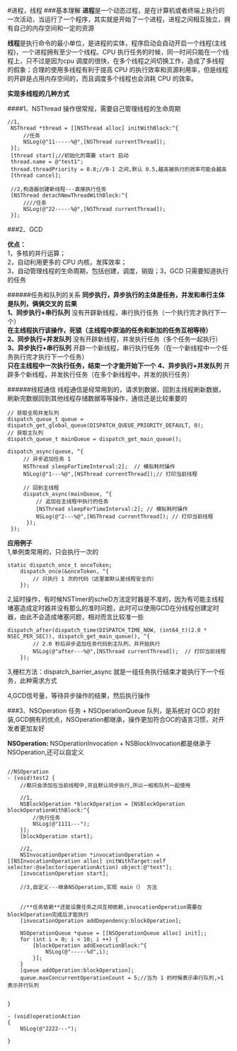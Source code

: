 #进程，线程
###基本理解
**进程**是一个动态过程，是在计算机或者终端上执行的一次活动，当运行了一个程序，其实就是开始了一个进程，进程之间相互独立，拥有自己的内存空间和一定的资源

**线程**是执行命令的最小单位，是进程的实体，程序启动会自动开启一个线程(主线程)，一个进程拥有至少一个线程。CPU 执行任务的时候，同一时间只能在一个线程上，只不过是因为cpu 调度的很快，在多个线程之间切换工作，造成了多线程的假象；合理的使用多线程有利于提高 CPU 的执行效率和资源利用率，但是线程的开辟是占用内存空间的，而且调度多个线程也会消耗 CPU 的效率。

**实现多线程的几种方式**

####1、NSThread   操作很常规，需要自己管理线程的生命周期
   
   ```
   //1,
    NSThread *thread = [[NSThread alloc] initWithBlock:^{
        //任务
        NSLog(@"11-----%@",[NSThread currentThread]);
    }];
    [thread start];//初始化的需要 start 启动
    thread.name = @"test1";
    thread.threadPriority = 0.8;//0-1 之间,默认 0.5,越高被执行的效率可能会越高
    [thread cancel];
    
    //2,构造器创建新线程---直接执行任务
    [NSThread detachNewThreadWithBlock:^{
        ////任务
        NSLog(@"22-----%@",[NSThread currentThread]);
    }];
   
   ```

###2、GCD

**优点：**<br>1，多核的并行运算；<br>2，自动利用更多的 CPU 内核，发挥效率；<br>3，自动管理线程的生命周期，包括创建，调度，销毁；3，GCD 只需要知道执行的任务

######任务和队列的关系
**同步执行，异步执行的主体是任务，并发和串行主体是队列，俩俩交叉的 后果**<br>
**1、同步执行+串行队列** 没有开辟新线程，串行执行任务（一个执行完才执行下一个）<br>
  **在主线程执行该操作，死锁（主线程中原油的任务和新加的任务互相等待）**<br>
**2、同步执行+并发队列** 没有开辟新线程，并发执行任务（多个任务一起执行）<br>
**3、异步执行+串行队列** 开辟一个新线程，串行执行任务（在一个新线程中一个任务执行完才执行下一个任务）<br>
**只在主线程中一次执行任务，结束一个才能开始下一个**
**4、异步执行+并发队列** 开辟多个新线程，并发执行任务（在多个新线程中，并发的执行任务）<br>

######线程通信
线程通信是经常用到的，请求到数据，回到主线程刷新数据，刷新完数据回到其他线程存储数据等等操作，通信还是比较重要的

```
// 获取全局并发队列
dispatch_queue_t queue = dispatch_get_global_queue(DISPATCH_QUEUE_PRIORITY_DEFAULT, 0);
// 获取主队列
dispatch_queue_t mainQueue = dispatch_get_main_queue();
    
dispatch_async(queue, ^{
     // 异步追加任务 1
     NSThread sleepForTimeInterval:2];  // 模拟耗时操作
     NSLog(@"1---%@",[NSThread currentThread]);// 打印当前线程
        
     // 回到主线程
     dispatch_async(mainQueue, ^{
         // 追加在主线程中执行的任务
         [NSThread sleepForTimeInterval:2]; // 模拟耗时操作
         NSLog(@"2---%@",[NSThread currentThread]); // 打印当前线程
      });
 });

```

**应用例子**<br>
1,单例类常用的，只会执行一次的

```
static dispatch_once_t onceToken;
    dispatch_once(&onceToken, ^{
        // 只执行 1 次的代码（这里面默认是线程安全的）
    });

```
2,延时操作，有时候NSTimer的scheD方法定时器是不准的，因为有可能主线程堵塞造成定时器并没有那么的准时问题，此时可以使用GCD在分线程创建定时器，由此不会造成堵塞问题，相对而言比较准一些

```
dispatch_after(dispatch_time(DISPATCH_TIME_NOW, (int64_t)(2.0 * NSEC_PER_SEC)), dispatch_get_main_queue(), ^{
        // 2.0 秒后异步追加任务代码到主队列，并开始执行
        NSLog(@"after---%@",[NSThread currentThread]);  // 打印当前线程
    });

```

3,栅栏方法：dispatch_barrier_async 就是一组任务执行结束才能执行下一个任务，此种需求方式


4,GCD信号量，等待异步操作的结果，然后执行操作










###3、NSOperation 任务 + NSOperationQueue 队列，是系统对 GCD 的封装,GCD拥有的优点，NSOperation都继承，操作更加符合OC的语言习惯，对开发者更加友好

 **NSOperation:** NSOperationInvocation + NSBlockInvocation都是继承于 NSOperation,还可以自定义

```

//NSOperation
- (void)test2 {
    //都只会添加在当前线程中,并且默认同步执行,所以一般和队列一起使用
    
    //1,
    NSBlockOperation *blockOperation = [NSBlockOperation blockOperationWithBlock:^{
        //执行任务
        NSLog(@"1111---");
    }];
    [blockOperation start];
    
    //2,
    NSInvocationOperation *invocationOperation = [[NSInvocationOperation alloc] initWithTarget:self selector:@selector(operationAction) object:@"test"];
    [invocationOperation start];
    
    //3,自定义---继承NSOperation,实现 main（） 方法

    
    //**任务依赖**还能设置任务之间互相依赖,invocationOperation需要在blockOperation完成后才能执行
    [invocationOperation addDependency:blockOperation];
    
    NSOperationQueue *queue = [[NSOperationQueue alloc] init];;
    for (int i = 0; i < 10; i ++) {
        [blockOperation addExecutionBlock:^{
            NSLog(@"-----%d",i);
        }];
    }
    [queue addOperation:blockOperation];
    queue.maxConcurrentOperationCount = 5;//当为 1 的时候表示串行队列,>1 表示并行队列
    
    
}

- (void)operationAction
{
    NSLog(@"2222---");

}

```




